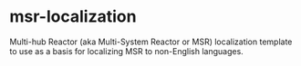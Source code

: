 # msr-localization

Multi-hub Reactor (aka Multi-System Reactor or MSR) localization template to use as a basis for localizing MSR to non-English languages.
